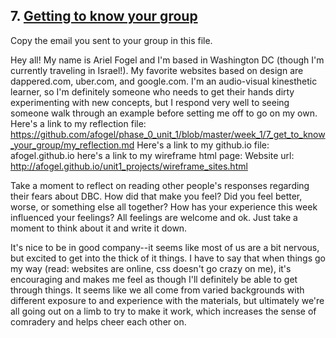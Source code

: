 ## 7. [Getting to know your group](7_get_to_know_your_group/readme.md)

Copy the email you sent to your group in this file.

Hey all!
My name is Ariel Fogel and I'm based in Washington DC (though I'm currently traveling in Israel!). My favorite websites based on design are dappered.com, uber.com, and google.com. I'm an audio-visual kinesthetic learner, so I'm definitely someone who needs to get their hands dirty experimenting with new concepts, but I respond very well to seeing someone walk through an example before setting me off to go on my own.
Here's a link to my reflection file:  https://github.com/afogel/phase_0_unit_1/blob/master/week_1/7_get_to_know_your_group/my_reflection.md
Here's a link to my github.io file: afogel.github.io
here's a link to my wireframe html page: Website url: http://afogel.github.io/unit1_projects/wireframe_sites.html

Take a moment to reflect on reading other people's responses regarding their fears about DBC. How did that make you feel? Did you feel better, worse, or something else all together? How has your experience this week influenced your feelings? All feelings are welcome and ok. Just take a moment to think about it and write it down. 

It's nice to be in good company--it seems like most of us are a bit nervous, but excited to get into the thick of it things. I have to say that when things go my way (read: websites are online, css doesn't go crazy on me), it's encouraging and makes me feel as though I'll definitely be able to get through things. It seems like we all come from varied backgrounds with different exposure to and experience with the materials, but ultimately we're all going out on a limb to try to make it work, which increases the sense of comradery and helps cheer each other on.

